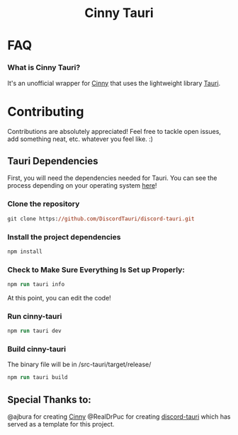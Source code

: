 <h1 align="center">Cinny Tauri</h1>

# FAQ

### What is Cinny Tauri?
It's an unofficial wrapper for [Cinny](https://cinny.in) that uses the lightweight library [Tauri](https://tauri.studio).

# Contributing

Contributions are absolutely appreciated!
Feel free to tackle open issues, add something neat, etc. whatever you feel like. :)

## Tauri Dependencies

First, you will need the dependencies needed for Tauri.
You can see the process depending on your operating system [here](https://tauri.studio/en/docs/getting-started/intro)!

### Clone the repository
```ps
git clone https://github.com/DiscordTauri/discord-tauri.git
```
### Install the project dependencies
```ps
npm install
```
### Check to Make Sure Everything Is Set up Properly:
```ps
npm run tauri info
```
At this point, you can edit the code!
### Run cinny-tauri
```ps
npm run tauri dev
```
### Build cinny-tauri
The binary file will be in /src-tauri/target/release/
```ps
npm run tauri build
```

## Special Thanks to:

@ajbura for creating [Cinny](https://github.com/ajbura/cinny)
@RealDrPuc for creating [discord-tauri](https://github.com/DiscordTauri/discord-tauri) which has served as a template for this project.